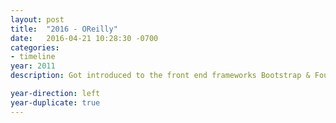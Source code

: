 ```yaml
---
layout: post
title:  "2016 - OReilly"
date:   2016-04-21 10:28:30 -0700
categories:
- timeline
year: 2011
description: Got introduced to the front end frameworks Bootstrap & Foundation which ultimately changed my design process, by including rapid prototyping before I start the UI.

year-direction: left
year-duplicate: true
---
```

